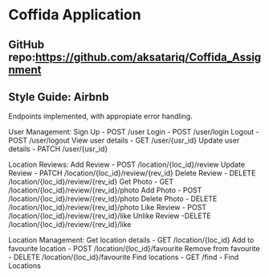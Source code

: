 # Coffida Application #

## GitHub repo:https://github.com/aksatariq/Coffida_Assignment  ##
## Style Guide: Airbnb


Endpoints implemented, with appropiate error handling.

User Management:
Sign Up - POST /user
Login - POST /user/login
Logout - POST /user/logout
View user details - GET /user/{usr_id}
Update user details - PATCH /user/{usr_id}

Location Reviews:
Add Review - POST /location/{loc_id}/review 
Update Review - PATCH /location/{loc_id}/review/{rev_id}
Delete Review - DELETE /location/{loc_id}/review/{rev_id}
Get Photo - GET /location/{loc_id}/review/{rev_id}/photo 
Add Photo - POST /location/{loc_id}/review/{rev_id}/photo
Delete Photo - DELETE /location/{loc_id}/review/{rev_id}/photo
Like Review - POST /location/{loc_id}/review/{rev_id}/like 
Unlike Review -DELETE /location/{loc_id}/review/{rev_id}/like

Location Management:
Get location details - GET /location/{loc_id} 
Add to favourite location - POST /location/{loc_id}/favourite
Remove from favourite - DELETE /location/{loc_id}/favourite
Find locations - GET /find - Find Locations
